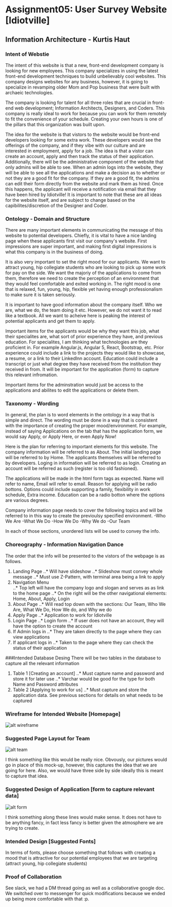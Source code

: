 # Assignment05: User Survey Website [Idiotville]
## Information Architecture - Kurtis Haut
### Intent of Webstie
The intent of this website is that a new, front-end development company is looking for new employees. This company specializes in using the latest front-end development techniques to build unbelievably cool websites. This company designs websites for any business, however, it is going to specialize in revamping older Mom and Pop business that were built with archaeic technologies. 

The company is looking for talent for all three roles that are crucial in front-end web development; Information Architects, Designers, and Coders. This company is really ideal to work for because you can work for them remotely to fit the convenience of your schedule. Creating your own hours is one of the pillars that this organization was built upon. 

The idea for the website is that vistors to the website would be front-end developers looking for some extra work. These developers would see the offerings of the company, and if they vibe with our culture and are interested in employment, apply for a job. The idea is that a vistor can create an account, apply and then track the status of their application. Additionally, there will be the administrative component of the website that only admins will be able to see. When an admin logs into the website, they will be able to see all the applications and make a decision as to whether or not they are a good fit for the company. If they are a good fit, the admins can edit their form directly from the website and mark them as hired. Once this happens, the applicant will receive a notification via email that they have been hired by Idiotville! It is important to note that these are all ideas for the website itself, and are subject to change based on the capibilites/discretion of the Designer and Coder.

### Ontology - Domain and Structure
There are many important elements in communicating the message of this website to potential developers. Chiefly, it is vital to have a nice landing page when these applicants first visit our company's website. First impressions are super important, and making first digital impressions is what this company is in the business of doing. 

It is also very important to set the right mood for our applicants. We want to attract young, hip collegiate students who are looking to pick up some work for pay on the side. We want the majoriy of the applications to come from them, therefore we need to create the perception of an environment that they would feel comfortable and exited working in. The right mood is one that is relaxed, fun, young, hip, flexible yet having enough professionalism to make sure it is taken seriously.

It is important to have good information about the company itself. Who we are, what we do, the team doing it etc. However, we do not want it to read like a textbook. All we want to acheive here is peaking the interest of potential applicants and get them to apply.

Important items for the applicants would be why they want this job, what their specialites are, what sort of prior experience they have, and previous education. For specialites, I am thinking what technologies are they proficient in. For example Angular.js, Angular 5, React, Bootstrap, etc. Prior experience could include a link to the projects they would like to showcase, a resume, or a link to their LinkedInn account. Education could include a transcript or just what degree they have received from the institution they received in from.  It  will be important for the application (form) to capture this relevant infromation.

Important items for the adminstration would just be access to the applications and abilites to edit the applications or delete them. 

### Taxonomy - Wording 
In general, the plan is to word elements in the ontology in a way that is simple and direct. The wording must be done in a way that is consistent with the importance of creating the proper mood/environment. For example, instead of saying Applications on the tab that has the application form, we would say Apply, or Apply Here, or even Apply Now!

Here is the plan for referring to important elements for this website. The company information will be referred to as About. The initial landing page will be referred to by Home. The applicants themselves will be referred to by developers. Loging in information will be referred to as login. Creating an account will be referred as such (register is too old fashioned).

The applications will be made in the html form tags as expected. Name will refer to name, Email will refer to email. Reason for applying will be radio bottons. Options could include supporting a family, flexibility in work schedule, Extra income. Education can be a radio botton where the options are various degrees. 

Company information page needs to cover the following topics and will be referred to in this way to create the previoulsy specified environment. 
-Who We Are
-What We Do
-How We Do
-Why We do
-Our Team

In each of those sections, unordered lists will be used to convey the info. 

### Choreography - Information Navigation Dance
The order that the info will be presented to the vistors of the webpage is as follows. 
1. Landing Page 
..* Will have slideshow 
..* Slideshow must convey whole message
..* Must use Z-Pattern, with terminal area being a link to apply
2. Navigation Menu  
..* Top left will have the company logo and slogan and serves as as link to the home page
..* On the right will be the other navigational elements: Home, About, Apply, Login
3. About Page
..* Will read top down with the sections: Our Team, Who We Are, What We Do, How We do, and Why we do
4. Apply Page
..* Application to work for Idiotville
5. Login Page
..* Login form 
..* If user does not have an account, they will have the option to create the account
6. If Admin logs in
..* They are taken directly to the page where they can view applications
7. If applicant logs in
..* Taken to the page where they can check the status of their application

###Intended Database Desing
There will be two tables in the database to capture all the relevant information
1. Table 1 [Creating an account]
..* Must capture name and password and store it for later use
..* Varchar would be good for the type for both Name and Password attributes
2. Table 2 [Applying to work for us]
..* Must capture and store the application data. See previous sections for details on what needs to be captured

### Wireframe for Intended Website [Homepage]
![alt wireframe](https://github.com/kurthaut/assignment05-idiotville/blob/master/Wireframe.png)


### Suggested Page Layout for Team 
![alt team](https://github.com/kurthaut/assignment05-idiotville/blob/master/team.png)

I think something like this would be really nice. Obvously, our pictures would go in place of this mock-up, however, this captures the idea that we are going for here. Also, we would have three side by side ideally this is meant to capture that idea.

### Suggested Design of Application [form to capture relevant data]
![alt form](https://github.com/kurthaut/assignment05-idiotville/blob/master/form.png)

I think something along these lines would make sense. It does not have to be anything fancy, in fact less fancy is better given the atmosphere we are trying to create.

### Intended Design [Suggested Fonts]
In terms of fonts, please choose something that follows with creating a mood that is attractive for our potential employees that we are targeting (attract young, hip collegiate students)

### Proof of Collaboration
See slack, we had a DM thread going as well as a collaborative google doc. We switched over to messenger for quick modifications because we ended up being more comfortable with that :p.
